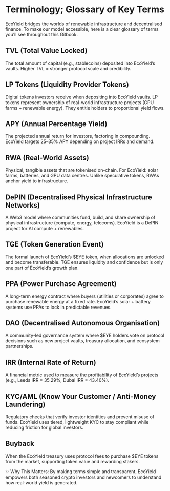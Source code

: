 # Terminology; Glossary of Key Terms

EcoYield bridges the worlds of renewable infrastructure and
decentralised finance. To make our model accessible, here is a clear
glossary of terms you’ll see throughout this Gitbook.

## TVL (Total Value Locked)

The total amount of capital (e.g., stablecoins) deposited into
EcoYield’s vaults. Higher TVL = stronger protocol scale and credibility.

## LP Tokens (Liquidity Provider Tokens)

Digital tokens investors receive when depositing into EcoYield vaults.
LP tokens represent ownership of real-world infrastructure projects (GPU
farms + renewable energy). They entitle holders to proportional yield
flows.

## APY (Annual Percentage Yield)

The projected annual return for investors, factoring in compounding.
EcoYield targets 25–35% APY depending on project IRRs and demand.

## RWA (Real-World Assets)

Physical, tangible assets that are tokenised on-chain. For EcoYield:
solar farms, batteries, and GPU data centres. Unlike speculative tokens,
RWAs anchor yield to infrastructure.

## DePIN (Decentralised Physical Infrastructure Networks)

A Web3 model where communities fund, build, and share ownership of
physical infrastructure (compute, energy, telecoms). EcoYield is a DePIN
project for AI compute + renewables.

## TGE (Token Generation Event)

The formal launch of EcoYield’s $EYE token, when allocations are
unlocked and become transferable. TGE ensures liquidity and confidence
but is only one part of EcoYield’s growth plan.

## PPA (Power Purchase Agreement)

A long-term energy contract where buyers (utilities or corporates) agree
to purchase renewable energy at a fixed rate. EcoYield’s solar + battery
systems use PPAs to lock in predictable revenues.

## DAO (Decentralised Autonomous Organisation)

A community-led governance system where $EYE holders vote on protocol
decisions such as new project vaults, treasury allocation, and ecosystem
partnerships.

## IRR (Internal Rate of Return)

A financial metric used to measure the profitability of EcoYield’s
projects (e.g., Leeds IRR = 35.29%, Dubai IRR = 43.40%).

## KYC/AML (Know Your Customer / Anti-Money Laundering)

Regulatory checks that verify investor identities and prevent misuse of
funds. EcoYield uses tiered, lightweight KYC to stay compliant while
reducing friction for global investors.

## Buyback

When the EcoYield treasury uses protocol fees to purchase $EYE tokens
from the market, supporting token value and rewarding stakers.

✨ Why This Matters: By making terms simple and transparent, EcoYield
empowers both seasoned crypto investors and newcomers to understand how
real-world yield is generated.
